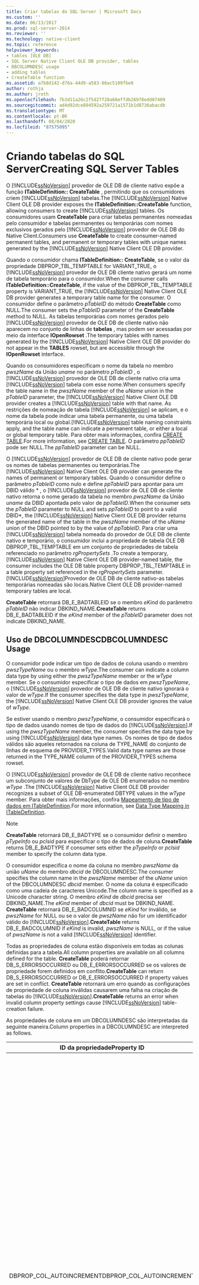 ```yaml
---
title: Criar tabelas do SQL Server | Microsoft Docs
ms.custom: ''
ms.date: 06/13/2017
ms.prod: sql-server-2014
ms.reviewer: ''
ms.technology: native-client
ms.topic: reference
helpviewer_keywords:
- tables [OLE DB]
- SQL Server Native Client OLE DB provider, tables
- DBCOLUMNDESC usage
- adding tables
- CreateTable function
ms.assetid: a7b8d142-d76a-44d9-a583-86ac5109fbe8
author: rothja
ms.author: jroth
ms.openlocfilehash: 7b3d11a26c2f5d27f28a60effdb26978edd07409
ms.sourcegitcommit: ad4d92dce894592a259721a1571b1d8736abacdb
ms.translationtype: MT
ms.contentlocale: pt-BR
ms.lasthandoff: 08/04/2020
ms.locfileid: "87575095"
---
```

# <a name="creating-sql-server-tables"></a><span data-ttu-id="bc234-102">Criando tabelas do SQL Server</span><span class="sxs-lookup"><span data-stu-id="bc234-102">Creating SQL Server Tables</span></span>
  <span data-ttu-id="bc234-103">O [!INCLUDE[ssNoVersion](../../includes/ssnoversion-md.md)] provedor de OLE DB de cliente nativo expõe a função **ITableDefinition:: CreateTable** , permitindo que os consumidores criem [!INCLUDE[ssNoVersion](../../includes/ssnoversion-md.md)] tabelas.</span><span class="sxs-lookup"><span data-stu-id="bc234-103">The [!INCLUDE[ssNoVersion](../../includes/ssnoversion-md.md)] Native Client OLE DB provider exposes the **ITableDefinition::CreateTable** function, allowing consumers to create [!INCLUDE[ssNoVersion](../../includes/ssnoversion-md.md)] tables.</span></span> <span data-ttu-id="bc234-104">Os consumidores usam **CreateTable** para criar tabelas permanentes nomeadas pelo consumidor e tabelas permanentes ou temporárias com nomes exclusivos gerados pelo [!INCLUDE[ssNoVersion](../../includes/ssnoversion-md.md)] provedor de OLE DB do Native Client.</span><span class="sxs-lookup"><span data-stu-id="bc234-104">Consumers use **CreateTable** to create consumer-named permanent tables, and permanent or temporary tables with unique names generated by the [!INCLUDE[ssNoVersion](../../includes/ssnoversion-md.md)] Native Client OLE DB provider.</span></span>  
  
 <span data-ttu-id="bc234-105">Quando o consumidor chama **ITableDefinition:: CreateTable**, se o valor da propriedade DBPROP_TBL_TEMPTABLE for VARIANT_TRUE, o [!INCLUDE[ssNoVersion](../../includes/ssnoversion-md.md)] provedor de OLE DB cliente nativo gerará um nome de tabela temporário para o consumidor.</span><span class="sxs-lookup"><span data-stu-id="bc234-105">When the consumer calls **ITableDefinition::CreateTable**, if the value of the DBPROP_TBL_TEMPTABLE property is VARIANT_TRUE, the [!INCLUDE[ssNoVersion](../../includes/ssnoversion-md.md)] Native Client OLE DB provider generates a temporary table name for the consumer.</span></span> <span data-ttu-id="bc234-106">O consumidor define o parâmetro *pTableID* do método **CreateTable** como NULL.</span><span class="sxs-lookup"><span data-stu-id="bc234-106">The consumer sets the *pTableID* parameter of the **CreateTable** method to NULL.</span></span> <span data-ttu-id="bc234-107">As tabelas temporárias com nomes gerados pelo [!INCLUDE[ssNoVersion](../../includes/ssnoversion-md.md)] provedor de OLE DB de cliente nativo não aparecem no conjunto de linhas de **tabelas** , mas podem ser acessadas por meio da interface **IOpenRowset** .</span><span class="sxs-lookup"><span data-stu-id="bc234-107">The temporary tables with names generated by the [!INCLUDE[ssNoVersion](../../includes/ssnoversion-md.md)] Native Client OLE DB provider do not appear in the **TABLES** rowset, but are accessible through the **IOpenRowset** interface.</span></span>  
  
 <span data-ttu-id="bc234-108">Quando os consumidores especificam o nome da tabela no membro *pwszName* da União *uname* no parâmetro *pTableID* , o [!INCLUDE[ssNoVersion](../../includes/ssnoversion-md.md)] provedor de OLE DB de cliente nativo cria uma [!INCLUDE[ssNoVersion](../../includes/ssnoversion-md.md)] tabela com esse nome.</span><span class="sxs-lookup"><span data-stu-id="bc234-108">When consumers specify the table name in the *pwszName* member of the *uName* union in the *pTableID* parameter, the [!INCLUDE[ssNoVersion](../../includes/ssnoversion-md.md)] Native Client OLE DB provider creates a [!INCLUDE[ssNoVersion](../../includes/ssnoversion-md.md)] table with that name.</span></span> <span data-ttu-id="bc234-109">As restrições de nomeação de tabela [!INCLUDE[ssNoVersion](../../includes/ssnoversion-md.md)] se aplicam, e o nome da tabela pode indicar uma tabela permanente, ou uma tabela temporária local ou global.</span><span class="sxs-lookup"><span data-stu-id="bc234-109">[!INCLUDE[ssNoVersion](../../includes/ssnoversion-md.md)] table naming constraints apply, and the table name can indicate a permanent table, or either a local or global temporary table.</span></span> <span data-ttu-id="bc234-110">Para obter mais informações, confira [CREATE TABLE](/sql/t-sql/statements/create-table-transact-sql).</span><span class="sxs-lookup"><span data-stu-id="bc234-110">For more information, see [CREATE TABLE](/sql/t-sql/statements/create-table-transact-sql).</span></span> <span data-ttu-id="bc234-111">O parâmetro *ppTableID* pode ser NULL.</span><span class="sxs-lookup"><span data-stu-id="bc234-111">The *ppTableID* parameter can be NULL.</span></span>  
  
 <span data-ttu-id="bc234-112">O [!INCLUDE[ssNoVersion](../../includes/ssnoversion-md.md)] provedor de OLE DB de cliente nativo pode gerar os nomes de tabelas permanentes ou temporárias.</span><span class="sxs-lookup"><span data-stu-id="bc234-112">The [!INCLUDE[ssNoVersion](../../includes/ssnoversion-md.md)] Native Client OLE DB provider can generate the names of permanent or temporary tables.</span></span> <span data-ttu-id="bc234-113">Quando o consumidor define o parâmetro *pTableID* como nulo e define *ppTableID* para apontar para um DBID válido \* , o [!INCLUDE[ssNoVersion](../../includes/ssnoversion-md.md)] provedor de OLE DB de cliente nativo retorna o nome gerado da tabela no membro *pwszName* da União *uname* da DBID apontada pelo valor de *ppTableID*.</span><span class="sxs-lookup"><span data-stu-id="bc234-113">When the consumer sets the *pTableID* parameter to NULL and sets *ppTableID* to point to a valid DBID\*, the [!INCLUDE[ssNoVersion](../../includes/ssnoversion-md.md)] Native Client OLE DB provider returns the generated name of the table in the *pwszName* member of the *uName* union of the DBID pointed to by the value of *ppTableID*.</span></span> <span data-ttu-id="bc234-114">Para criar uma [!INCLUDE[ssNoVersion](../../includes/ssnoversion-md.md)] tabela nomeada do provedor de OLE DB de cliente nativo e temporário, o consumidor inclui a propriedade de tabela OLE DB DBPROP_TBL_TEMPTABLE em um conjunto de propriedades de tabela referenciado no parâmetro *rgPropertySets* .</span><span class="sxs-lookup"><span data-stu-id="bc234-114">To create a temporary, [!INCLUDE[ssNoVersion](../../includes/ssnoversion-md.md)] Native Client OLE DB provider-named table, the consumer includes the OLE DB table property DBPROP_TBL_TEMPTABLE in a table property set referenced in the *rgPropertySets* parameter.</span></span> [!INCLUDE[ssNoVersion](../../includes/ssnoversion-md.md)]<span data-ttu-id="bc234-115">Provedor de OLE DB de cliente nativo-as tabelas temporárias nomeadas são locais.</span><span class="sxs-lookup"><span data-stu-id="bc234-115">Native Client OLE DB provider-named temporary tables are local.</span></span>  
  
 <span data-ttu-id="bc234-116">**CreateTable** retornará DB_E_BADTABLEID se o membro *eKind* do parâmetro *pTableID* não indicar DBKIND_NAME.</span><span class="sxs-lookup"><span data-stu-id="bc234-116">**CreateTable** returns DB_E_BADTABLEID if the *eKind* member of the *pTableID* parameter does not indicate DBKIND_NAME.</span></span>  
  
## <a name="dbcolumndesc-usage"></a><span data-ttu-id="bc234-117">Uso de DBCOLUMNDESC</span><span class="sxs-lookup"><span data-stu-id="bc234-117">DBCOLUMNDESC Usage</span></span>  
 <span data-ttu-id="bc234-118">O consumidor pode indicar um tipo de dados de coluna usando o membro *pwszTypeName* ou o membro *wType*.</span><span class="sxs-lookup"><span data-stu-id="bc234-118">The consumer can indicate a column data type by using either the *pwszTypeName* member or the *wType* member.</span></span> <span data-ttu-id="bc234-119">Se o consumidor especificar o tipo de dados em *pwszTypeName*, o [!INCLUDE[ssNoVersion](../../includes/ssnoversion-md.md)] provedor de OLE DB de cliente nativo ignorará o valor de *wType*.</span><span class="sxs-lookup"><span data-stu-id="bc234-119">If the consumer specifies the data type in *pwszTypeName*, the [!INCLUDE[ssNoVersion](../../includes/ssnoversion-md.md)] Native Client OLE DB provider ignores the value of *wType*.</span></span>  
  
 <span data-ttu-id="bc234-120">Se estiver usando o membro *pwszTypeName*, o consumidor especificará o tipo de dados usando nomes de tipo de dados do [!INCLUDE[ssNoVersion](../../includes/ssnoversion-md.md)].</span><span class="sxs-lookup"><span data-stu-id="bc234-120">If using the *pwszTypeName* member, the consumer specifies the data type by using [!INCLUDE[ssNoVersion](../../includes/ssnoversion-md.md)] data type names.</span></span> <span data-ttu-id="bc234-121">Os nomes de tipo de dados válidos são aqueles retornados na coluna de TYPE_NAME do conjunto de linhas de esquema de PROVIDER_TYPES.</span><span class="sxs-lookup"><span data-stu-id="bc234-121">Valid data type names are those returned in the TYPE_NAME column of the PROVIDER_TYPES schema rowset.</span></span>  
  
 <span data-ttu-id="bc234-122">O [!INCLUDE[ssNoVersion](../../includes/ssnoversion-md.md)] provedor de OLE DB de cliente nativo reconhece um subconjunto de valores de DbType de OLE DB enumerados no membro *wType* .</span><span class="sxs-lookup"><span data-stu-id="bc234-122">The [!INCLUDE[ssNoVersion](../../includes/ssnoversion-md.md)] Native Client OLE DB provider recognizes a subset of OLE DB-enumerated DBTYPE values in the *wType* member.</span></span> <span data-ttu-id="bc234-123">Para obter mais informações, confira [Mapeamento de tipo de dados em ITableDefinition](../../relational-databases/native-client-ole-db-data-types/data-type-mapping-in-itabledefinition.md).</span><span class="sxs-lookup"><span data-stu-id="bc234-123">For more information, see [Data Type Mapping in ITableDefinition](../../relational-databases/native-client-ole-db-data-types/data-type-mapping-in-itabledefinition.md).</span></span>  
  
> [!NOTE]  
>  <span data-ttu-id="bc234-124">**CreateTable** retornará DB_E_BADTYPE se o consumidor definir o membro *pTypeInfo* ou *pclsid* para especificar o tipo de dados de coluna.</span><span class="sxs-lookup"><span data-stu-id="bc234-124">**CreateTable** returns DB_E_BADTYPE if consumer sets either the *pTypeInfo* or *pclsid* member to specify the column data type.</span></span>  
  
 <span data-ttu-id="bc234-125">O consumidor especifica o nome da coluna no membro *pwszName* da união *uName* do membro *dbcid* de DBCOLUMNDESC.</span><span class="sxs-lookup"><span data-stu-id="bc234-125">The consumer specifies the column name in the *pwszName* member of the *uName* union of the DBCOLUMNDESC *dbcid* member.</span></span> <span data-ttu-id="bc234-126">O nome da coluna é especificado como uma cadeia de caracteres Unicode.</span><span class="sxs-lookup"><span data-stu-id="bc234-126">The column name is specified as a Unicode character string.</span></span> <span data-ttu-id="bc234-127">O membro *eKind* de *dbcid* precisa ser DBKIND_NAME.</span><span class="sxs-lookup"><span data-stu-id="bc234-127">The *eKind* member of *dbcid* must be DBKIND_NAME.</span></span> <span data-ttu-id="bc234-128">**CreateTable** retornará DB_E_BADCOLUMNID se *eKind* for inválido, se *pwszName* for NULL ou se o valor de *pwszName* não for um identificador válido do [!INCLUDE[ssNoVersion](../../includes/ssnoversion-md.md)].</span><span class="sxs-lookup"><span data-stu-id="bc234-128">**CreateTable** returns DB_E_BADCOLUMNID if *eKind* is invalid, *pwszName* is NULL, or if the value of *pwszName* is not a valid [!INCLUDE[ssNoVersion](../../includes/ssnoversion-md.md)] identifier.</span></span>  
  
 <span data-ttu-id="bc234-129">Todas as propriedades de coluna estão disponíveis em todas as colunas definidas para a tabela.</span><span class="sxs-lookup"><span data-stu-id="bc234-129">All column properties are available on all columns defined for the table.</span></span> <span data-ttu-id="bc234-130">**CreateTable** poderá retornar DB_S_ERRORSOCCURRED ou DB_E_ERRORSOCCURRED se os valores de propriedade forem definidos em conflito.</span><span class="sxs-lookup"><span data-stu-id="bc234-130">**CreateTable** can return DB_S_ERRORSOCCURRED or DB_E_ERRORSOCCURRED if property values are set in conflict.</span></span> <span data-ttu-id="bc234-131">**CreateTable** retornará um erro quando as configurações de propriedade de coluna inválidas causarem uma falha na criação de tabelas do [!INCLUDE[ssNoVersion](../../includes/ssnoversion-md.md)].</span><span class="sxs-lookup"><span data-stu-id="bc234-131">**CreateTable** returns an error when invalid column property settings cause [!INCLUDE[ssNoVersion](../../includes/ssnoversion-md.md)] table-creation failure.</span></span>  
  
 <span data-ttu-id="bc234-132">As propriedades de coluna em um DBCOLUMNDESC são interpretadas da seguinte maneira.</span><span class="sxs-lookup"><span data-stu-id="bc234-132">Column properties in a DBCOLUMNDESC are interpreted as follows.</span></span>  
  
|<span data-ttu-id="bc234-133">ID da propriedade</span><span class="sxs-lookup"><span data-stu-id="bc234-133">Property ID</span></span>|<span data-ttu-id="bc234-134">Descrição</span><span class="sxs-lookup"><span data-stu-id="bc234-134">Description</span></span>|  
|-----------------|-----------------|  
|<span data-ttu-id="bc234-135">DBPROP_COL_AUTOINCREMENT</span><span class="sxs-lookup"><span data-stu-id="bc234-135">DBPROP_COL_AUTOINCREMENT</span></span>|<span data-ttu-id="bc234-136">L/G: Leitura/gravação</span><span class="sxs-lookup"><span data-stu-id="bc234-136">R/W: Read/write</span></span><br /><br /> <span data-ttu-id="bc234-137">Padrão: VARIANT_FALSE Descrição: define a propriedade de identidade na coluna criada.</span><span class="sxs-lookup"><span data-stu-id="bc234-137">Default: VARIANT_FALSE Description: Sets the identity property on the column created.</span></span> <span data-ttu-id="bc234-138">Para [!INCLUDE[ssNoVersion](../../includes/ssnoversion-md.md)], a propriedade de identidade é válida para uma única coluna de uma tabela.</span><span class="sxs-lookup"><span data-stu-id="bc234-138">For [!INCLUDE[ssNoVersion](../../includes/ssnoversion-md.md)], the identity property is valid for a single column within a table.</span></span> <span data-ttu-id="bc234-139">Definir a propriedade como VARIANT_TRUE para mais de uma única coluna gera um erro quando o [!INCLUDE[ssNoVersion](../../includes/ssnoversion-md.md)] provedor de OLE DB do cliente nativo tenta criar a tabela no servidor.</span><span class="sxs-lookup"><span data-stu-id="bc234-139">Setting the property to VARIANT_TRUE for more than a single column generates an error when the [!INCLUDE[ssNoVersion](../../includes/ssnoversion-md.md)] Native Client OLE DB provider attempts to create the table on the server.</span></span><br /><br /> <span data-ttu-id="bc234-140">A propriedade de identidade do [!INCLUDE[ssNoVersion](../../includes/ssnoversion-md.md)] só é válida para os tipos **integer**, **numeric** e **decimal** quando a escala é 0.</span><span class="sxs-lookup"><span data-stu-id="bc234-140">The [!INCLUDE[ssNoVersion](../../includes/ssnoversion-md.md)] identity property is only valid for the **integer**, **numeric**, and **decimal** types when the scale is 0.</span></span> <span data-ttu-id="bc234-141">Definir a propriedade como VARIANT_TRUE em uma coluna de qualquer outro tipo de dados gera um erro quando o [!INCLUDE[ssNoVersion](../../includes/ssnoversion-md.md)] provedor de OLE DB do cliente nativo tenta criar a tabela no servidor.</span><span class="sxs-lookup"><span data-stu-id="bc234-141">Setting the property to VARIANT_TRUE on a column of any other data type generates an error when the [!INCLUDE[ssNoVersion](../../includes/ssnoversion-md.md)] Native Client OLE DB provider attempts to create the table on the server.</span></span><br /><br /> <span data-ttu-id="bc234-142">O [!INCLUDE[ssNoVersion](../../includes/ssnoversion-md.md)] provedor de OLE DB de cliente nativo retorna DB_S_ERRORSOCCURRED quando DBPROP_COL_AUTOINCREMENT e DBPROP_COL_NULLABLE são VARIANT_TRUE e o *dwOption* de DBPROP_COL_NULLABLE não é DBPROPOPTIONS_REQUIRED.</span><span class="sxs-lookup"><span data-stu-id="bc234-142">The [!INCLUDE[ssNoVersion](../../includes/ssnoversion-md.md)] Native Client OLE DB provider returns DB_S_ERRORSOCCURRED when DBPROP_COL_AUTOINCREMENT and DBPROP_COL_NULLABLE are both VARIANT_TRUE and the *dwOption* of DBPROP_COL_NULLABLE is not DBPROPOPTIONS_REQUIRED.</span></span> <span data-ttu-id="bc234-143">DB_E_ERRORSOCCURRED é retornado quando DBPROP_COL_AUTOINCREMENT e DBPROP_COL_NULLABLE são VARIANT_TRUE e *dwOption* de DBPROP_COL_NULLABLE é igual a DBPROPOPTIONS_REQUIRED.</span><span class="sxs-lookup"><span data-stu-id="bc234-143">DB_E_ERRORSOCCURRED is returned when DBPROP_COL_AUTOINCREMENT and DBPROP_COL_NULLABLE are both VARIANT_TRUE and the *dwOption* of DBPROP_COL_NULLABLE equals DBPROPOPTIONS_REQUIRED.</span></span> <span data-ttu-id="bc234-144">A coluna é definida com a propriedade de identidade [!INCLUDE[ssNoVersion](../../includes/ssnoversion-md.md)] e o membro *dwStatus* de DBPROP_COL_NULLABLE é definido como DBPROPSTATUS_CONFLICTING.</span><span class="sxs-lookup"><span data-stu-id="bc234-144">The column is defined with the [!INCLUDE[ssNoVersion](../../includes/ssnoversion-md.md)] identity property and the DBPROP_COL_NULLABLE *dwStatus* member is set to DBPROPSTATUS_CONFLICTING.</span></span>|  
|<span data-ttu-id="bc234-145">DBPROP_COL_DEFAULT</span><span class="sxs-lookup"><span data-stu-id="bc234-145">DBPROP_COL_DEFAULT</span></span>|<span data-ttu-id="bc234-146">L/G: Leitura/gravação</span><span class="sxs-lookup"><span data-stu-id="bc234-146">R/W: Read/write</span></span><br /><br /> <span data-ttu-id="bc234-147">Padrão: nenhum</span><span class="sxs-lookup"><span data-stu-id="bc234-147">Default: None</span></span><br /><br /> <span data-ttu-id="bc234-148">Descrição: Cria uma restrição [!INCLUDE[ssNoVersion](../../includes/ssnoversion-md.md)] DEFAULT para a coluna.</span><span class="sxs-lookup"><span data-stu-id="bc234-148">Description: Creates a [!INCLUDE[ssNoVersion](../../includes/ssnoversion-md.md)] DEFAULT constraint for the column.</span></span><br /><br /> <span data-ttu-id="bc234-149">O membro *vValue* de DBPROP pode ser qualquer um dentre inúmeros tipos.</span><span class="sxs-lookup"><span data-stu-id="bc234-149">The *vValue* DBPROP member can be any of a number of types.</span></span> <span data-ttu-id="bc234-150">O membro *vValue.vt* deve especificar um tipo compatível com o tipo de dados da coluna.</span><span class="sxs-lookup"><span data-stu-id="bc234-150">The *vValue.vt* member should specify a type compatible with the data type of the column.</span></span> <span data-ttu-id="bc234-151">Por exemplo, a definição de BSTR N/A como o valor padrão para uma coluna definida como DBTYPE_WSTR é uma correspondência compatível.</span><span class="sxs-lookup"><span data-stu-id="bc234-151">For example, defining BSTR N/A as the default value for a column defined as DBTYPE_WSTR is a compatible match.</span></span> <span data-ttu-id="bc234-152">Definir o mesmo padrão em uma coluna definida como DBTYPE_R8 gera um erro quando o [!INCLUDE[ssNoVersion](../../includes/ssnoversion-md.md)] provedor de OLE DB do cliente nativo tenta criar a tabela no servidor.</span><span class="sxs-lookup"><span data-stu-id="bc234-152">Defining the same default on a column defined as DBTYPE_R8 generates an error when the [!INCLUDE[ssNoVersion](../../includes/ssnoversion-md.md)] Native Client OLE DB provider attempts to create the table on the server.</span></span>|  
|<span data-ttu-id="bc234-153">DBPROP_COL_DESCRIPTION</span><span class="sxs-lookup"><span data-stu-id="bc234-153">DBPROP_COL_DESCRIPTION</span></span>|<span data-ttu-id="bc234-154">L/G: Leitura/gravação</span><span class="sxs-lookup"><span data-stu-id="bc234-154">R/W: Read/write</span></span><br /><br /> <span data-ttu-id="bc234-155">Padrão: nenhum</span><span class="sxs-lookup"><span data-stu-id="bc234-155">Default: None</span></span><br /><br /> <span data-ttu-id="bc234-156">Descrição: a propriedade de coluna DBPROP_COL_DESCRIPTION não é implementada pelo [!INCLUDE[ssNoVersion](../../includes/ssnoversion-md.md)] provedor de OLE DB de cliente nativo.</span><span class="sxs-lookup"><span data-stu-id="bc234-156">Description: The DBPROP_COL_DESCRIPTION column property is not implemented by the [!INCLUDE[ssNoVersion](../../includes/ssnoversion-md.md)] Native Client OLE DB provider.</span></span><br /><br /> <span data-ttu-id="bc234-157">O membro *dwStatus* da estrutura DBPROP retorna DBPROPSTATUS_NOTSUPPORTED quando o consumidor tenta gravar o valor da propriedade.</span><span class="sxs-lookup"><span data-stu-id="bc234-157">The *dwStatus* member of the DBPROP structure returns DBPROPSTATUS_NOTSUPPORTED when the consumer attempts to write the property value.</span></span><br /><br /> <span data-ttu-id="bc234-158">Definir a propriedade não constitui um erro fatal para o [!INCLUDE[ssNoVersion](../../includes/ssnoversion-md.md)] provedor de OLE DB de cliente nativo.</span><span class="sxs-lookup"><span data-stu-id="bc234-158">Setting the property does not constitute a fatal error for the [!INCLUDE[ssNoVersion](../../includes/ssnoversion-md.md)] Native Client OLE DB provider.</span></span> <span data-ttu-id="bc234-159">Se todos os outros valores de parâmetro forem válidos, será criada a tabela do [!INCLUDE[ssNoVersion](../../includes/ssnoversion-md.md)].</span><span class="sxs-lookup"><span data-stu-id="bc234-159">If all other parameter values are valid, the [!INCLUDE[ssNoVersion](../../includes/ssnoversion-md.md)] table is created.</span></span>|  
|<span data-ttu-id="bc234-160">DBPROP_COL_FIXEDLENGTH</span><span class="sxs-lookup"><span data-stu-id="bc234-160">DBPROP_COL_FIXEDLENGTH</span></span>|<span data-ttu-id="bc234-161">L/G: Leitura/gravação</span><span class="sxs-lookup"><span data-stu-id="bc234-161">R/W: Read/write</span></span><br /><br /> <span data-ttu-id="bc234-162">Padrão: VARIANT_FALSE</span><span class="sxs-lookup"><span data-stu-id="bc234-162">Default: VARIANT_FALSE</span></span><br /><br /> <span data-ttu-id="bc234-163">Descrição: o [!INCLUDE[ssNoVersion](../../includes/ssnoversion-md.md)] provedor de OLE DB de cliente nativo usa DBPROP_COL_FIXEDLENGTH para determinar o mapeamento de tipo de dados quando o consumidor define o tipo de dados de uma coluna usando o membro *WTYPE* do DBCOLUMNDESC.</span><span class="sxs-lookup"><span data-stu-id="bc234-163">Description: The [!INCLUDE[ssNoVersion](../../includes/ssnoversion-md.md)] Native Client OLE DB provider uses DBPROP_COL_FIXEDLENGTH to determine data type-mapping when the consumer defines a column's data type by using the *wType* member of the DBCOLUMNDESC.</span></span> <span data-ttu-id="bc234-164">Para obter mais informações, confira [Mapeamento de tipo de dados em ITableDefinition](../../relational-databases/native-client-ole-db-data-types/data-type-mapping-in-itabledefinition.md).</span><span class="sxs-lookup"><span data-stu-id="bc234-164">For more information, see [Data Type Mapping in ITableDefinition](../../relational-databases/native-client-ole-db-data-types/data-type-mapping-in-itabledefinition.md).</span></span>|  
|<span data-ttu-id="bc234-165">DBPROP_COL_NULLABLE</span><span class="sxs-lookup"><span data-stu-id="bc234-165">DBPROP_COL_NULLABLE</span></span>|<span data-ttu-id="bc234-166">L/G: Leitura/gravação</span><span class="sxs-lookup"><span data-stu-id="bc234-166">R/W: Read/write</span></span><br /><br /> <span data-ttu-id="bc234-167">Padrão: nenhum</span><span class="sxs-lookup"><span data-stu-id="bc234-167">Default: None</span></span><br /><br /> <span data-ttu-id="bc234-168">Descrição: ao criar a tabela, o [!INCLUDE[ssNoVersion](../../includes/ssnoversion-md.md)] provedor de OLE DB de cliente nativo indica se a coluna deve aceitar valores nulos se a propriedade estiver definida.</span><span class="sxs-lookup"><span data-stu-id="bc234-168">Description: When creating the table, the [!INCLUDE[ssNoVersion](../../includes/ssnoversion-md.md)] Native Client OLE DB provider indicates whether the column should accept null values if the property is set.</span></span> <span data-ttu-id="bc234-169">Quando a propriedade não é definida, a capacidade da coluna de aceitar NULL como valor é determinado pela opção de banco de dados padrão ANSI_NULLS do [!INCLUDE[ssNoVersion](../../includes/ssnoversion-md.md)].</span><span class="sxs-lookup"><span data-stu-id="bc234-169">When the property is not set, the ability of the column to accept NULL as a value is determined by the [!INCLUDE[ssNoVersion](../../includes/ssnoversion-md.md)] ANSI_NULLS default database option.</span></span><br /><br /> <span data-ttu-id="bc234-170">O [!INCLUDE[ssNoVersion](../../includes/ssnoversion-md.md)] provedor de OLE DB de cliente nativo é um provedor compatível com ISO.</span><span class="sxs-lookup"><span data-stu-id="bc234-170">The [!INCLUDE[ssNoVersion](../../includes/ssnoversion-md.md)] Native Client OLE DB provider is an ISO-compliant provider.</span></span> <span data-ttu-id="bc234-171">Sessões conectadas exibem comportamentos de ISO.</span><span class="sxs-lookup"><span data-stu-id="bc234-171">Connected sessions exhibit ISO behaviors.</span></span> <span data-ttu-id="bc234-172">Se o consumidor não definir DBPROP_COL_NULLABLE, as colunas aceitarão valores nulos.</span><span class="sxs-lookup"><span data-stu-id="bc234-172">If the consumer does not set DBPROP_COL_NULLABLE, columns accept null values.</span></span>|  
|<span data-ttu-id="bc234-173">DBPROP_COL_PRIMARYKEY</span><span class="sxs-lookup"><span data-stu-id="bc234-173">DBPROP_COL_PRIMARYKEY</span></span>|<span data-ttu-id="bc234-174">L/G: Leitura/gravação</span><span class="sxs-lookup"><span data-stu-id="bc234-174">R/W: Read/write</span></span><br /><br /> <span data-ttu-id="bc234-175">Padrão: VARIANT_FALSE Descrição: quando VARIANT_TRUE, o [!INCLUDE[ssNoVersion](../../includes/ssnoversion-md.md)] provedor de OLE DB de cliente nativo cria a coluna com uma restrição de chave primária.</span><span class="sxs-lookup"><span data-stu-id="bc234-175">Default: VARIANT_FALSE Description: When VARIANT_TRUE, the [!INCLUDE[ssNoVersion](../../includes/ssnoversion-md.md)] Native Client OLE DB provider creates the column with a PRIMARY KEY constraint.</span></span><br /><br /> <span data-ttu-id="bc234-176">Quando definido como uma propriedade de coluna, só uma única coluna pode determinar a restrição.</span><span class="sxs-lookup"><span data-stu-id="bc234-176">When defined as a column property, only a single column can determine the constraint.</span></span> <span data-ttu-id="bc234-177">Definir a propriedade VARIANT_TRUE para mais de uma única coluna retorna um erro quando o [!INCLUDE[ssNoVersion](../../includes/ssnoversion-md.md)] provedor de OLE DB do cliente nativo tenta criar a [!INCLUDE[ssNoVersion](../../includes/ssnoversion-md.md)] tabela.</span><span class="sxs-lookup"><span data-stu-id="bc234-177">Setting the property VARIANT_TRUE for more than a single column returns an error when the [!INCLUDE[ssNoVersion](../../includes/ssnoversion-md.md)] Native Client OLE DB provider attempts to create the [!INCLUDE[ssNoVersion](../../includes/ssnoversion-md.md)] table.</span></span><br /><br /> <span data-ttu-id="bc234-178">Observação: o consumidor pode usar **IIndexDefinition::CreateIndex** para criar uma restrição de PRIMARY KEY em duas ou mais colunas.</span><span class="sxs-lookup"><span data-stu-id="bc234-178">Note: The consumer can use **IIndexDefinition::CreateIndex** to create a PRIMARY KEY constraint on two or more columns.</span></span><br /><br /> <span data-ttu-id="bc234-179">O [!INCLUDE[ssNoVersion](../../includes/ssnoversion-md.md)] provedor de OLE DB de cliente nativo retorna DB_S_ERRORSOCCURRED quando DBPROP_COL_PRIMARYKEY e DBPROP_COL_UNIQUE são VARIANT_TRUE e o *dwOption* de DBPROP_COL_UNIQUE não é DBPROPOPTIONS_REQUIRED.</span><span class="sxs-lookup"><span data-stu-id="bc234-179">The [!INCLUDE[ssNoVersion](../../includes/ssnoversion-md.md)] Native Client OLE DB provider returns DB_S_ERRORSOCCURRED when DBPROP_COL_PRIMARYKEY and DBPROP_COL_UNIQUE are both VARIANT_TRUE and the *dwOption* of DBPROP_COL_UNIQUE is not DBPROPOPTIONS_REQUIRED.</span></span><br /><br /> <span data-ttu-id="bc234-180">DB_E_ERRORSOCCURRED é retornado quando DBPROP_COL_PRIMARYKEY e DBPROP_COL_UNIQUE são VARIANT_TRUE e *dwOption* de DBPROP_COL_UNIQUE é igual a DBPROPOPTIONS_REQUIRED.</span><span class="sxs-lookup"><span data-stu-id="bc234-180">DB_E_ERRORSOCCURRED is returned when DBPROP_COL_PRIMARYKEY and DBPROP_COL_UNIQUE are both VARIANT_TRUE and the *dwOption* of DBPROP_COL_UNIQUE equals DBPROPOPTIONS_REQUIRED.</span></span> <span data-ttu-id="bc234-181">A coluna é definida com a propriedade de identidade do [!INCLUDE[ssNoVersion](../../includes/ssnoversion-md.md)] e o membro *dwStatus* de DBPROP_COL_PRIMARYKEY é definido como DBPROPSTATUS_CONFLICTING.</span><span class="sxs-lookup"><span data-stu-id="bc234-181">The column is defined with the [!INCLUDE[ssNoVersion](../../includes/ssnoversion-md.md)] identity property and the DBPROP_COL_PRIMARYKEY *dwStatus* member is set to DBPROPSTATUS_CONFLICTING.</span></span><br /><br /> <span data-ttu-id="bc234-182">O [!INCLUDE[ssNoVersion](../../includes/ssnoversion-md.md)] provedor de OLE DB de cliente nativo retorna um erro quando DBPROP_COL_PRIMARYKEY e DBPROP_COL_NULLABLE são VARIANT_TRUE.</span><span class="sxs-lookup"><span data-stu-id="bc234-182">The [!INCLUDE[ssNoVersion](../../includes/ssnoversion-md.md)] Native Client OLE DB provider returns an error when DBPROP_COL_PRIMARYKEY and DBPROP_COL_NULLABLE are both VARIANT_TRUE.</span></span><br /><br /> <span data-ttu-id="bc234-183">O [!INCLUDE[ssNoVersion](../../includes/ssnoversion-md.md)] provedor de OLE DB de cliente nativo retorna um erro de [!INCLUDE[ssNoVersion](../../includes/ssnoversion-md.md)] quando o consumidor tenta criar uma restrição de chave primária em uma coluna de [!INCLUDE[ssNoVersion](../../includes/ssnoversion-md.md)] tipo de dados inválido.</span><span class="sxs-lookup"><span data-stu-id="bc234-183">The [!INCLUDE[ssNoVersion](../../includes/ssnoversion-md.md)] Native Client OLE DB provider returns an error from [!INCLUDE[ssNoVersion](../../includes/ssnoversion-md.md)] when the consumer attempts to create a PRIMARY KEY constraint on a column of invalid [!INCLUDE[ssNoVersion](../../includes/ssnoversion-md.md)] data type.</span></span> <span data-ttu-id="bc234-184">Não podem ser definidas restrições de PRIMARY KEY em colunas criadas com os tipos de dados **bit**, **text**, **ntext** e **image** do [!INCLUDE[ssNoVersion](../../includes/ssnoversion-md.md)].</span><span class="sxs-lookup"><span data-stu-id="bc234-184">PRIMARY KEY constraints cannot be defined on columns created with the [!INCLUDE[ssNoVersion](../../includes/ssnoversion-md.md)] data types **bit**, **text**, **ntext**, and **image**.</span></span>|  
|<span data-ttu-id="bc234-185">DBPROP_COL_UNIQUE</span><span class="sxs-lookup"><span data-stu-id="bc234-185">DBPROP_COL_UNIQUE</span></span>|<span data-ttu-id="bc234-186">L/G: Leitura/gravação</span><span class="sxs-lookup"><span data-stu-id="bc234-186">R/W: Read/write</span></span><br /><br /> <span data-ttu-id="bc234-187">Padrão: VARIANT_FALSE Descrição: aplica uma restrição UNIQUE do [!INCLUDE[ssNoVersion](../../includes/ssnoversion-md.md)] à coluna.</span><span class="sxs-lookup"><span data-stu-id="bc234-187">Default: VARIANT_FALSE Description: Applies a [!INCLUDE[ssNoVersion](../../includes/ssnoversion-md.md)] UNIQUE constraint to the column.</span></span><br /><br /> <span data-ttu-id="bc234-188">Quando definido como uma propriedade de coluna, a restrição só é aplicada em uma única coluna.</span><span class="sxs-lookup"><span data-stu-id="bc234-188">When defined as a column property, the constraint is applied on a single column only.</span></span> <span data-ttu-id="bc234-189">O consumidor pode usar **IIndexDefinition::CreateIndex** para aplicar uma restrição de UNIQUE nos valores combinados de duas ou mais colunas.</span><span class="sxs-lookup"><span data-stu-id="bc234-189">The consumer can use **IIndexDefinition::CreateIndex** to apply a UNIQUE constraint on the combined values of two or more columns.</span></span><br /><br /> <span data-ttu-id="bc234-190">O [!INCLUDE[ssNoVersion](../../includes/ssnoversion-md.md)] provedor de OLE DB de cliente nativo retorna DB_S_ERRORSOCCURRED quando DBPROP_COL_PRIMARYKEY e DBPROP_COL_UNIQUE são VARIANT_TRUE e *dwOption* não é DBPROPOPTIONS_REQUIRED.</span><span class="sxs-lookup"><span data-stu-id="bc234-190">The [!INCLUDE[ssNoVersion](../../includes/ssnoversion-md.md)] Native Client OLE DB provider returns DB_S_ERRORSOCCURRED when DBPROP_COL_PRIMARYKEY and DBPROP_COL_UNIQUE are both VARIANT_TRUE and *dwOption* is not DBPROPOPTIONS_REQUIRED.</span></span><br /><br /> <span data-ttu-id="bc234-191">DB_E_ERRORSOCCURRED é retornado quando DBPROP_COL_PRIMARYKEY e DBPROP_COL_UNIQUE são VARIANT_TRUE e *dwOption* é igual a DBPROPOPTIONS_REQUIRED.</span><span class="sxs-lookup"><span data-stu-id="bc234-191">DB_E_ERRORSOCCURRED is returned when DBPROP_COL_PRIMARYKEY and DBPROP_COL_UNIQUE are both VARIANT_TRUE and *dwOption* equals DBPROPOPTIONS_REQUIRED.</span></span> <span data-ttu-id="bc234-192">A coluna é definida com a propriedade de identidade do [!INCLUDE[ssNoVersion](../../includes/ssnoversion-md.md)] e o membro *dwStatus* de DBPROP_COL_PRIMARYKEY é definido como DBPROPSTATUS_CONFLICTING.</span><span class="sxs-lookup"><span data-stu-id="bc234-192">The column is defined with the [!INCLUDE[ssNoVersion](../../includes/ssnoversion-md.md)] identity property and the DBPROP_COL_PRIMARYKEY *dwStatus* member is set to DBPROPSTATUS_CONFLICTING.</span></span><br /><br /> <span data-ttu-id="bc234-193">O [!INCLUDE[ssNoVersion](../../includes/ssnoversion-md.md)] provedor de OLE DB de cliente nativo retorna DB_S_ERRORSOCCURRED quando DBPROP_COL_NULLABLE e DBPROP_COL_UNIQUE são VARIANT_TRUE e *dwOption* não é DBPROPOPTIONS_REQUIRED.</span><span class="sxs-lookup"><span data-stu-id="bc234-193">The [!INCLUDE[ssNoVersion](../../includes/ssnoversion-md.md)] Native Client OLE DB provider returns DB_S_ERRORSOCCURRED when DBPROP_COL_NULLABLE and DBPROP_COL_UNIQUE are both VARIANT_TRUE and *dwOption* is not DBPROPOPTIONS_REQUIRED.</span></span><br /><br /> <span data-ttu-id="bc234-194">DB_E_ERRORSOCCURRED é retornado quando DBPROP_COL_NULLABLE e DBPROP_COL_UNIQUE são VARIANT_TRUE e *dwOption* é igual a DBPROPOPTIONS_REQUIRED.</span><span class="sxs-lookup"><span data-stu-id="bc234-194">DB_E_ERRORSOCCURRED is returned when DBPROP_COL_NULLABLE and DBPROP_COL_UNIQUE are both VARIANT_TRUE and *dwOption* equals DBPROPOPTIONS_REQUIRED.</span></span> <span data-ttu-id="bc234-195">A coluna é definida com a propriedade de identidade [!INCLUDE[ssNoVersion](../../includes/ssnoversion-md.md)] e o membro *dwStatus* de DBPROP_COL_NULLABLE é definido como DBPROPSTATUS_CONFLICTING.</span><span class="sxs-lookup"><span data-stu-id="bc234-195">The column is defined with the [!INCLUDE[ssNoVersion](../../includes/ssnoversion-md.md)] identity property and the DBPROP_COL_NULLABLE *dwStatus* member is set to DBPROPSTATUS_CONFLICTING.</span></span><br /><br /> <span data-ttu-id="bc234-196">O [!INCLUDE[ssNoVersion](../../includes/ssnoversion-md.md)] provedor de OLE DB de cliente nativo retorna um erro de [!INCLUDE[ssNoVersion](../../includes/ssnoversion-md.md)] quando o consumidor tenta criar uma restrição UNIQUE em uma coluna de [!INCLUDE[ssNoVersion](../../includes/ssnoversion-md.md)] tipo de dados inválido.</span><span class="sxs-lookup"><span data-stu-id="bc234-196">The [!INCLUDE[ssNoVersion](../../includes/ssnoversion-md.md)] Native Client OLE DB provider returns an error from [!INCLUDE[ssNoVersion](../../includes/ssnoversion-md.md)] when the consumer attempts to create a UNIQUE constraint on a column of invalid [!INCLUDE[ssNoVersion](../../includes/ssnoversion-md.md)] data type.</span></span> <span data-ttu-id="bc234-197">Não é possível definir restrições de UNIQUE em colunas criadas com o tipo de dados  **bit** do [!INCLUDE[ssNoVersion](../../includes/ssnoversion-md.md)].</span><span class="sxs-lookup"><span data-stu-id="bc234-197">UNIQUE constraints cannot be defined on columns created with the [!INCLUDE[ssNoVersion](../../includes/ssnoversion-md.md)] **bit** data type.</span></span>|  
  
 <span data-ttu-id="bc234-198">Quando o consumidor chama **ITableDefinition:: CreateTable**, o [!INCLUDE[ssNoVersion](../../includes/ssnoversion-md.md)] provedor de OLE DB de cliente nativo interpreta as propriedades da tabela da seguinte maneira.</span><span class="sxs-lookup"><span data-stu-id="bc234-198">When the consumer calls **ITableDefinition::CreateTable**, the [!INCLUDE[ssNoVersion](../../includes/ssnoversion-md.md)] Native Client OLE DB provider interprets table properties as follows.</span></span>  
  
|<span data-ttu-id="bc234-199">ID da propriedade</span><span class="sxs-lookup"><span data-stu-id="bc234-199">Property ID</span></span>|<span data-ttu-id="bc234-200">Descrição</span><span class="sxs-lookup"><span data-stu-id="bc234-200">Description</span></span>|  
|-----------------|-----------------|  
|<span data-ttu-id="bc234-201">DBPROP_TBL_TEMPTABLE</span><span class="sxs-lookup"><span data-stu-id="bc234-201">DBPROP_TBL_TEMPTABLE</span></span>|<span data-ttu-id="bc234-202">L/G: Leitura/gravação</span><span class="sxs-lookup"><span data-stu-id="bc234-202">R/W: Read/write</span></span><br /><br /> <span data-ttu-id="bc234-203">Padrão: VARIANT_FALSE Descrição: por padrão, o [!INCLUDE[ssNoVersion](../../includes/ssnoversion-md.md)] provedor de OLE DB de cliente nativo cria tabelas nomeadas pelo consumidor.</span><span class="sxs-lookup"><span data-stu-id="bc234-203">Default: VARIANT_FALSE Description: By default, the [!INCLUDE[ssNoVersion](../../includes/ssnoversion-md.md)] Native Client OLE DB provider creates tables named by the consumer.</span></span> <span data-ttu-id="bc234-204">Quando VARIANT_TRUE, o [!INCLUDE[ssNoVersion](../../includes/ssnoversion-md.md)] provedor de OLE DB de cliente nativo gera um nome de tabela temporário para o consumidor.</span><span class="sxs-lookup"><span data-stu-id="bc234-204">When VARIANT_TRUE, The [!INCLUDE[ssNoVersion](../../includes/ssnoversion-md.md)] Native Client OLE DB provider generates a temporary table name for the consumer.</span></span> <span data-ttu-id="bc234-205">O consumidor define o parâmetro *pTableID* de **CreateTable** como NULL.</span><span class="sxs-lookup"><span data-stu-id="bc234-205">The consumer sets the *pTableID* parameter of **CreateTable** to NULL.</span></span> <span data-ttu-id="bc234-206">O parâmetro *ppTableID* precisa conter um ponteiro válido.</span><span class="sxs-lookup"><span data-stu-id="bc234-206">The *ppTableID* parameter must contain a valid pointer.</span></span>|  
  
 <span data-ttu-id="bc234-207">Se o consumidor solicitar que um conjunto de linhas seja aberto em uma tabela criada com êxito, o [!INCLUDE[ssNoVersion](../../includes/ssnoversion-md.md)] provedor de OLE DB de cliente nativo abrirá um conjunto de linhas com suporte do cursor.</span><span class="sxs-lookup"><span data-stu-id="bc234-207">If the consumer requests that a rowset be opened on a successfully created table, the [!INCLUDE[ssNoVersion](../../includes/ssnoversion-md.md)] Native Client OLE DB provider opens a cursor-supported rowset.</span></span> <span data-ttu-id="bc234-208">Qualquer propriedade de conjunto de linhas pode ser indicada nos conjuntos de propriedade passados.</span><span class="sxs-lookup"><span data-stu-id="bc234-208">Any rowset properties can be indicated in the property sets passed.</span></span>  
  
 <span data-ttu-id="bc234-209">O exemplo a seguir cria uma tabela do [!INCLUDE[ssNoVersion](../../includes/ssnoversion-md.md)].</span><span class="sxs-lookup"><span data-stu-id="bc234-209">This example creates a [!INCLUDE[ssNoVersion](../../includes/ssnoversion-md.md)] table.</span></span>  
  
```  
// This CREATE TABLE statement shows the details of the table created by   
// the following example code.  
//  
// CREATE TABLE OrderDetails  
// (  
//    OrderID      int      NOT NULL  
//    ProductID   int      NOT NULL  
//    CONSTRAINT PK_OrderDetails  
//         PRIMARY KEY CLUSTERED (OrderID, ProductID),  
//    UnitPrice   money      NOT NULL,  
//    Quantity   int      NOT NULL,  
//    Discount   decimal(2,2)   NOT NULL  
//        DEFAULT 0  
// )  
//  
// The PRIMARY KEY constraint is created in an additional example.  
HRESULT CreateTable  
    (  
    ITableDefinition* pITableDefinition  
    )  
    {  
    DBID            dbidTable;  
    const ULONG     nCols = 5;  
    ULONG           nCol;  
    ULONG           nProp;  
    DBCOLUMNDESC    dbcoldesc[nCols];  
  
    HRESULT         hr;  
  
    // Set up column descriptions. First, set default property values for  
    //  the columns.  
    for (nCol = 0; nCol < nCols; nCol++)  
        {  
        dbcoldesc[nCol].pwszTypeName = NULL;  
        dbcoldesc[nCol].pTypeInfo = NULL;  
        dbcoldesc[nCol].rgPropertySets = new DBPROPSET;  
        dbcoldesc[nCol].pclsid = NULL;  
        dbcoldesc[nCol].cPropertySets = 1;  
        dbcoldesc[nCol].ulColumnSize = 0;  
        dbcoldesc[nCol].dbcid.eKind = DBKIND_NAME;  
        dbcoldesc[nCol].wType = DBTYPE_I4;  
        dbcoldesc[nCol].bPrecision = 0;  
        dbcoldesc[nCol].bScale = 0;  
  
        dbcoldesc[nCol].rgPropertySets[0].rgProperties =   
            new DBPROP[NCOLPROPS_MAX];  
        dbcoldesc[nCol].rgPropertySets[0].cProperties = NCOLPROPS_MAX;  
        dbcoldesc[nCol].rgPropertySets[0].guidPropertySet =  
            DBPROPSET_COLUMN;  
  
        for (nProp = 0; nProp < NCOLPROPS_MAX; nProp++)  
            {  
            dbcoldesc[nCol].rgPropertySets[0].rgProperties[nProp].  
                dwOptions = DBPROPOPTIONS_REQUIRED;  
            dbcoldesc[nCol].rgPropertySets[0].rgProperties[nProp].colid  
                 = DB_NULLID;  
  
            VariantInit(  
                &(dbcoldesc[nCol].rgPropertySets[0].rgProperties[nProp].  
                    vValue));  
  
            dbcoldesc[nCol].rgPropertySets[0].rgProperties[nProp].  
                vValue.vt = VT_BOOL;  
            }  
        }  
  
    // Set the column-specific information.  
    dbcoldesc[0].dbcid.uName.pwszName = L"OrderID";  
    dbcoldesc[0].rgPropertySets[0].rgProperties[0].dwPropertyID =   
        DBPROP_COL_NULLABLE;  
    dbcoldesc[0].rgPropertySets[0].rgProperties[0].vValue.boolVal =   
        VARIANT_FALSE;  
    dbcoldesc[0].rgPropertySets[0].cProperties = 1;  
  
    dbcoldesc[1].dbcid.uName.pwszName = L"ProductID";  
    dbcoldesc[1].rgPropertySets[0].rgProperties[0].dwPropertyID =   
        DBPROP_COL_NULLABLE;  
    dbcoldesc[1].rgPropertySets[0].rgProperties[0].vValue.boolVal =   
        VARIANT_FALSE;  
    dbcoldesc[1].rgPropertySets[0].cProperties = 1;  
  
    dbcoldesc[2].dbcid.uName.pwszName = L"UnitPrice";  
    dbcoldesc[2].wType = DBTYPE_CY;  
    dbcoldesc[2].rgPropertySets[0].rgProperties[0].dwPropertyID =   
        DBPROP_COL_NULLABLE;  
    dbcoldesc[2].rgPropertySets[0].rgProperties[0].vValue.boolVal =   
        VARIANT_FALSE;  
    dbcoldesc[2].rgPropertySets[0].cProperties = 1;  
  
    dbcoldesc[3].dbcid.uName.pwszName = L"Quantity";  
    dbcoldesc[3].rgPropertySets[0].rgProperties[0].dwPropertyID =   
        DBPROP_COL_NULLABLE;  
    dbcoldesc[3].rgPropertySets[0].rgProperties[0].vValue.boolVal =   
        VARIANT_FALSE;  
    dbcoldesc[3].rgPropertySets[0].cProperties = 1;  
  
    dbcoldesc[4].dbcid.uName.pwszName = L"Discount";  
    dbcoldesc[4].wType = DBTYPE_NUMERIC;  
    dbcoldesc[4].bPrecision = 2;  
    dbcoldesc[4].bScale = 2;  
    dbcoldesc[4].rgPropertySets[0].rgProperties[0].dwPropertyID =   
        DBPROP_COL_NULLABLE;  
    dbcoldesc[4].rgPropertySets[0].rgProperties[0].vValue.boolVal =   
        VARIANT_FALSE;  
    dbcoldesc[4].rgPropertySets[0].rgProperties[1].dwPropertyID =   
        DBPROP_COL_DEFAULT;  
    dbcoldesc[4].rgPropertySets[0].rgProperties[1].vValue.vt = VT_BSTR;  
    dbcoldesc[4].rgPropertySets[0].rgProperties[1].vValue.bstrVal =  
        SysAllocString(L"0");  
    dbcoldesc[4].rgPropertySets[0].cProperties = 2;  
  
    // Set up the dbid for OrderDetails.  
    dbidTable.eKind = DBKIND_NAME;  
    dbidTable.uName.pwszName = L"OrderDetails";  
  
    if (FAILED(hr = pITableDefinition->CreateTable(NULL, &dbidTable,  
        nCols, dbcoldesc, NULL, 0, NULL, NULL, NULL)))  
        {  
        DumpError(pITableDefinition, IID_ITableDefinition);  
        goto SAFE_EXIT;  
        }  
  
SAFE_EXIT:  
    // Clean up dynamic allocation in the property sets.  
    for (nCol = 0; nCol < nCols; nCol++)  
        {  
        for (nProp = 0; nProp < NCOLPROPS_MAX; nProp++)  
            {  
            if (dbcoldesc[nCol].rgPropertySets[0].rgProperties[nProp].  
                vValue.vt == VT_BSTR)  
                {  
                SysFreeString(dbcoldesc[nCol].rgPropertySets[0].  
                    rgProperties[nProp].vValue.bstrVal);  
                }  
            }  
  
        delete [] dbcoldesc[nCol].rgPropertySets[0].rgProperties;  
        delete [] dbcoldesc[nCol].rgPropertySets;  
        }  
  
    return (hr);  
    }  
```  
  
## <a name="see-also"></a><span data-ttu-id="bc234-210">Consulte Também</span><span class="sxs-lookup"><span data-stu-id="bc234-210">See Also</span></span>  
 [<span data-ttu-id="bc234-211">Tabelas e índices</span><span class="sxs-lookup"><span data-stu-id="bc234-211">Tables and Indexes</span></span>](../../relational-databases/native-client-ole-db-tables-indexes/tables-and-indexes.md)  
  
  
